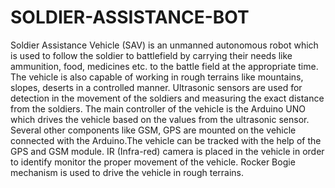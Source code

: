 # SOLDIER-ASSISTANCE-BOT
Soldier Assistance Vehicle (SAV) is an unmanned autonomous robot which is used to follow the soldier to battlefield by carrying their needs like ammunition, food, medicines etc. to the battle field at the appropriate time. The vehicle is also capable of working in rough terrains like mountains, slopes, deserts in a controlled manner. Ultrasonic sensors are used for detection in the movement of the soldiers and measuring the exact distance from the soldiers. The main controller of the vehicle is the Arduino UNO which drives the vehicle based on the values from the ultrasonic sensor. Several other components like GSM, GPS are mounted on the vehicle connected with the Arduino.The vehicle can be tracked with the help of the GPS and GSM module. IR (Infra-red) camera is placed in the vehicle in order to identify monitor the proper movement of the vehicle. Rocker Bogie mechanism is used to drive the vehicle in rough terrains.
